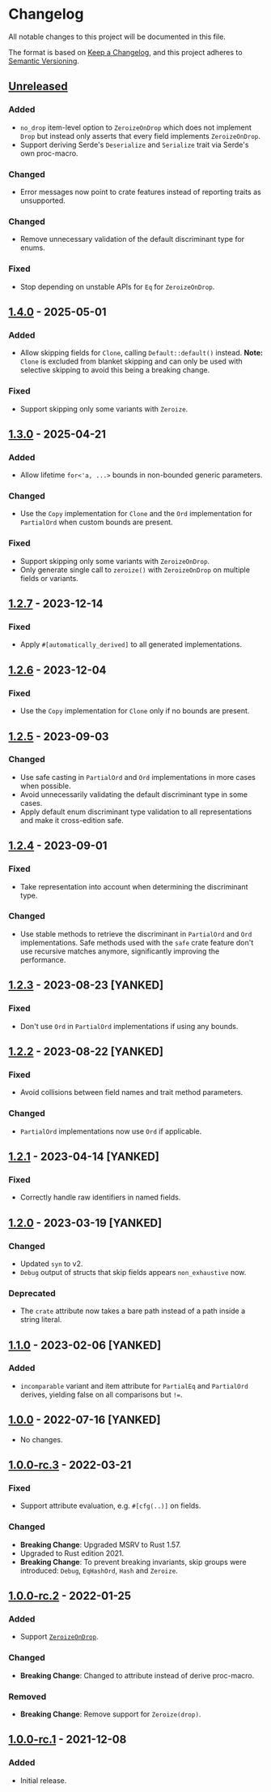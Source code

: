 # Changelog

All notable changes to this project will be documented in this file.

The format is based on [Keep a Changelog](https://keepachangelog.com/en/1.0.0/),
and this project adheres to [Semantic Versioning](https://semver.org/spec/v2.0.0.html).

## [Unreleased]

### Added
- `no_drop` item-level option to `ZeroizeOnDrop` which does not implement
  `Drop` but instead only asserts that every field implements `ZeroizeOnDrop`.
- Support deriving Serde's `Deserialize` and `Serialize` trait via Serde's own
  proc-macro.

### Changed
- Error messages now point to crate features instead of reporting traits as
  unsupported.

### Changed
- Remove unnecessary validation of the default discriminant type for enums.

### Fixed
- Stop depending on unstable APIs for `Eq` for `ZeroizeOnDrop`.

## [1.4.0] - 2025-05-01

### Added
- Allow skipping fields for `Clone`, calling `Default::default()` instead.
  **Note:** `Clone` is excluded from blanket skipping and can only be used with
  selective skipping to avoid this being a breaking change.

### Fixed
- Support skipping only some variants with `Zeroize`.

## [1.3.0] - 2025-04-21

### Added
- Allow lifetime `for<'a, ...>` bounds in non-bounded generic parameters.

### Changed
- Use the `Copy` implementation for `Clone` and the `Ord` implementation for
  `PartialOrd` when custom bounds are present.

### Fixed
- Support skipping only some variants with `ZeroizeOnDrop`.
- Only generate single call to `zeroize()` with `ZeroizeOnDrop` on multiple
  fields or variants.

## [1.2.7] - 2023-12-14

### Fixed
- Apply `#[automatically_derived]` to all generated implementations.

## [1.2.6] - 2023-12-04

### Fixed
- Use the `Copy` implementation for `Clone` only if no bounds are present.

## [1.2.5] - 2023-09-03

### Changed
- Use safe casting in `PartialOrd` and `Ord` implementations in more cases when
  possible.
- Avoid unnecessarily validating the default discriminant type in some cases.
- Apply default enum discriminant type validation to all representations and
  make it cross-edition safe.

## [1.2.4] - 2023-09-01

### Fixed
- Take representation into account when determining the discriminant type.

### Changed
- Use stable methods to retrieve the discriminant in `PartialOrd` and `Ord`
  implementations. Safe methods used with the `safe` crate feature don't use
  recursive matches anymore, significantly improving the performance.

## [1.2.3] - 2023-08-23 [YANKED]

### Fixed
- Don't use `Ord` in `PartialOrd` implementations if using any bounds.

## [1.2.2] - 2023-08-22 [YANKED]

### Fixed
- Avoid collisions between field names and trait method parameters.

### Changed
- `PartialOrd` implementations now use `Ord` if applicable.

## [1.2.1] - 2023-04-14 [YANKED]

### Fixed
- Correctly handle raw identifiers in named fields.

## [1.2.0] - 2023-03-19 [YANKED]

### Changed
- Updated `syn` to v2.
- `Debug` output of structs that skip fields appears `non_exhaustive` now.

### Deprecated
- The `crate` attribute now takes a bare path instead of a path inside a string
  literal.

## [1.1.0] - 2023-02-06 [YANKED]

### Added
- `incomparable` variant and item attribute for `PartialEq` and `PartialOrd`
  derives, yielding false on all comparisons but `!=`.

## [1.0.0] - 2022-07-16 [YANKED]
- No changes.

## [1.0.0-rc.3] - 2022-03-21

### Fixed
- Support attribute evaluation, e.g. `#[cfg(..)]` on fields.

### Changed
- **Breaking Change**: Upgraded MSRV to Rust 1.57.
- Upgraded to Rust edition 2021.
- **Breaking Change**: To prevent breaking invariants, skip groups were
  introduced: `Debug`, `EqHashOrd`, `Hash` and `Zeroize`.

## [1.0.0-rc.2] - 2022-01-25

### Added
- Support [`ZeroizeOnDrop`](https://docs.rs/zeroize/1.5/zeroize/trait.ZeroizeOnDrop.html).

### Changed
- **Breaking Change**: Changed to attribute instead of derive proc-macro.

### Removed
- **Breaking Change**: Remove support for `Zeroize(drop)`.

## [1.0.0-rc.1] - 2021-12-08

### Added
- Initial release.

[unreleased]: https://github.com/ModProg/derive-where/compare/v1.4.0...HEAD
[1.4.0]: https://github.com/ModProg/derive-where/compare/v1.3.0...v1.4.0
[1.3.0]: https://github.com/ModProg/derive-where/compare/v1.2.7...v1.3.0
[1.2.7]: https://github.com/ModProg/derive-where/compare/v1.2.6...v1.2.7
[1.2.6]: https://github.com/ModProg/derive-where/compare/v1.2.5...v1.2.6
[1.2.5]: https://github.com/ModProg/derive-where/compare/v1.2.4...v1.2.5
[1.2.4]: https://github.com/ModProg/derive-where/compare/v1.2.3...v1.2.4
[1.2.3]: https://github.com/ModProg/derive-where/compare/v1.2.2...v1.2.3
[1.2.2]: https://github.com/ModProg/derive-where/compare/v1.2.1...v1.2.2
[1.2.1]: https://github.com/ModProg/derive-where/compare/v1.2.0...v1.2.1
[1.2.0]: https://github.com/ModProg/derive-where/compare/v1.1.0...v1.2.0
[1.1.0]: https://github.com/ModProg/derive-where/compare/v1.0.0...v1.1.0
[1.0.0]: https://github.com/ModProg/derive-where/compare/v1.0.0-rc.3...v1.0.0
[1.0.0-rc.3]: https://github.com/ModProg/derive-where/compare/v1.0.0-rc.2...v1.0.0-rc.3
[1.0.0-rc.2]: https://github.com/ModProg/derive-where/compare/v1.0.0-rc.1...v1.0.0-rc.2
[1.0.0-rc.1]: https://github.com/ModProg/derive-where/releases/tag/v1.0.0-rc.1
